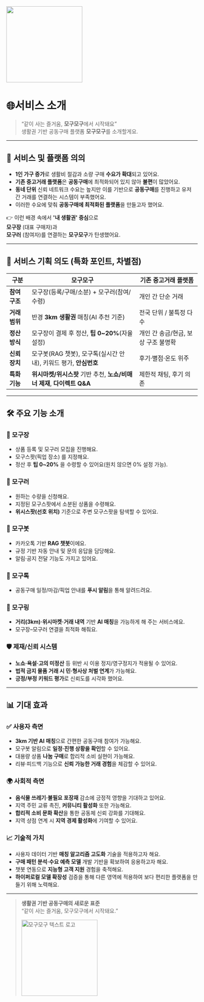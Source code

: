 <img src="https://github.com/ai-sesac2-Nbbang/Logos/blob/main/%EB%AA%A8%EA%B5%AC_%ED%85%8D%EC%8A%A4%ED%8A%B8_%EB%A1%9C%EA%B3%A0-removebg-ver.png" width="200"/>

# 🌐**서비스 소개**

> “같이 사는 즐거움, **모구모구**에서 시작돼요”  
생활권 기반 공동구매 플랫폼 **모구모구**를 소개할게요.

---

## 📌 서비스 및 플랫폼 의의

- **1인 가구 증가**로 생활비 절감과 소량 구매 **수요가 확대**되고 있어요.  
- **기존 중고거래 플랫폼**은 **공동구매**에 최적화되어 있지 않아 **불편**이 많았어요.  
- **동네 단위** 신뢰 네트워크 수요는 높지만 이를 기반으로 **공동구매**를 진행하고 유저 간 거래를 연결하는 시스템이 부족했어요.  
- 이러한 수요에 맞춰 **공동구매에 최적화된 플랫폼**을 만들고자 했어요.

👉 이런 배경 속에서 **'내 생활권' 중심**으로  
**모구장** (대표 구매자)과  
**모구러** (참여자)를 연결하는 **모구모구**가 탄생했어요.


---



## 🎯 서비스 기획 의도 (특화 포인트, 차별점)

| 구분 | 모구모구 | 기존 중고거래 플랫폼 |
| --- | --- | --- |
| **참여 구조** | 모구장(등록/구매/소분) + 모구러(참여/수령) | 개인 간 단순 거래 |
| **거래 범위** | 반경 **3km 생활권** 매칭(AI 추천 기준) | 전국 단위 / 불특정 다수 |
| **정산 방식** | 모구장이 결제 후 정산, **팁 0~20%**(자율 설정) | 개인 간 송금/현금, 보상 구조 불명확 |
| **신뢰 장치** | 모구봇(RAG 챗봇), 모구톡(실시간 안내), 키워드 평가, **안심번호** | 후기·별점·온도 위주 |
| **특화 기능** | **위시마켓/위시스팟** 기반 추천, **노쇼/비매너 제재**, **다이렉트 Q&A** | 제한적 채팅, 후기 의존 |

---

## 🛠️ 주요 기능 소개

### 👤 모구장
- 상품 등록 및 모구러 모집을 진행해요.
- 모구스팟(픽업 장소) 를 지정해요.  
- 정산 후 **팁 0~20%** 을 수령할 수 있어요(원치 않으면 0% 설정 가능).

### 👥 모구러
- 원하는 수량을 신청해요.  
- 지정된 모구스팟에서 소분된 상품을 수령해요.  
- **위시스팟(선호 위치)** 기준으로 주변 모구스팟을 탐색할 수 있어요.

### 🤖 모구봇
- 카카오톡 기반 **RAG 챗봇**이에요.  
- 규정 기반 자동 안내 및 문의 응답을 담당해요.
- 알림·공지 전달 기능도 가지고 있어요.

### 🔔 모구톡
- 공동구매 일정/마감/픽업 안내를 **푸시 알림**을 통해 알려드려요.

### 📍 모구링
- **거리(3km)·위시마켓·거래 내역** 기반 **AI 매칭**을 가능하게 해 주는 서비스에요. 
- 모구장–모구러 연결을 최적화 해줘요.

### 🛡️ 제재/신뢰 시스템
- **노쇼·욕설·고의 미정산** 등 위반 시 이용 정지/영구정지가 적용될 수 있어요.  
- **법적 금지 물품 거래 시 민·형사상 처벌 연계**가 가능해요.  
- **긍정/부정 키워드 평가**로 신뢰도를 시각화 했어요.

---

## 📊 기대 효과

### ✅ 사용자 측면
- **3km 기반 AI 매칭**으로 간편한 공동구매 참여가 가능해요.
- 모구봇 알림으로 **일정·진행 상황을 확인**할 수 있어요.  
- 대용량 상품 **나눔 구매**로 합리적 소비 실현이 가능해요.  
- 리뷰·피드백 기능으로 **신뢰 가능한 거래 경험**을 체감할 수 있어요.

### 🌍 사회적 측면
- **음식물 쓰레기·불필요 포장재** 감소에 긍정적 영향을 기대하고 있어요.  
- 지역 주민 교류 촉진, **커뮤니티 활성화** 또한 가능해요.  
- **합리적 소비 문화 확산**을 통한 공동체 신뢰 강화를 기대해요. 
- 지역 상점 연계 시 **지역 경제 활성화**에 기여할 수 있어요.

### 📈 기술적 가치
- 사용자 데이터 기반 **매칭 알고리즘 고도화** 기술을 적용하고자 해요.
- **구매 패턴 분석·수요 예측 모델** 개발 기반을 확보하여 응용하고자 해요.  
- 챗봇 연동으로 **지능형 고객 지원** 경험을 축적해요.
- **하이퍼로컬 모델 확장성** 검증을 통해 다른 영역에 적용하여 보다 편리한 플랫폼을 만들기 위해 노력해요.


---

> **생활권 기반 공동구매의 새로운 표준**  
> “같이 사는 즐거움, 모구모구에서 시작돼요.”
> 
> <img src="https://github.com/ai-sesac2-Nbbang/Logos/blob/main/%EB%AA%A8%EA%B5%AC_%ED%85%8D%EC%8A%A4%ED%8A%B8_%EB%A1%9C%EA%B3%A0-removebg-ver.png" alt="모구모구 텍스트 로고" width="200"/>
